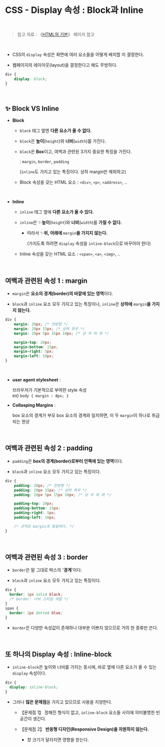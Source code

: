 # CSS - Display 속성 : Block과 Inline

<br/>

>  참고 자료 : 《<a href="https://github.com/SangYoonLee1231/TIL/blob/main/HTML%20%26%20CSS/html_basic_concept.md">HTML의 기본</a>》 페이지 참고

<br/>

* CSS의 <code>display</code> 속성은 화면에 여러 요소들을 어떻게 배치할 지 결정한다.

* 웹페이지의 레이아웃(layout)을 결정한다고 해도 무방하다.

```css
div {
    display: block;
}
```

<br/>

## ✨ Block VS Inline

* <strong>Block</strong>

  * <code>block</code> 태그 옆엔 <strong>다른 요소가 올 수 없다.</strong>  

  * <code>block</code>은 <strong>높이</strong>(<code>height</code>)와 <strong>너비</strong>(<code>width</code>)를 가진다.  

  * <code>block</code>은 <strong>Box</strong>이고, 여백과 관련된 3가지 중요한 특징을 가진다.  

    :   <code>margin</code>, <code>border</code>, <code>padding</code>  

    (<code>inline</code>도 가지고 있는 특징이다. 상하 margin만 제외하고)

  * Block 속성을 갖는 HTML 요소 : <code>\<div></code>, <code>\<p></code>, <code>\<address></code>, ..

<br/>

* <strong>Inline</strong>

  * <code>inline</code> 태그 옆에 <strong>다른 요소가 올 수 있다.</strong>   

  * <code>inline</code>은 ✨<strong>높이</strong>(<code>height</code>)와 <strong>너비</strong>(<code>width</code>)를 <strong>가질 수 없다.</strong>  

    * 따라서 ✨<strong>위, 아래에 </strong><code>margin</code><strong>을 가지지 않는다.</strong>
    
      (가지도록 하려면 <code>display</code> 속성을 <code>inline-block</code>으로 바꾸어야 한다)

  * Inline 속성을 갖는 HTML 요소 :  <code>\<span></code>, <code>\<a></code>, <code>\<img></code>, ..

<br/>

## 여백과 관련된 속성 1 : margin

* <code>margin</code>은 <strong>요소의 경계(border)의 바깥에 있는 영역</strong>이다.

* <code>block</code>과 <code>inline</code> 요소 모두 가지고 있는 특징이나, <code>inline</code>은 <strong>상하에</strong> <code>margin</code><strong>을 가지지 않는다.</strong>

```css
div {
    margin: 20px; /* 전방향 */
    margin: 20px 15px; /* 상하 좌우 */
    margin: 20px 5px 15px 10px; /* 상 우 하 좌 */

    margin-top: 20px;
    margin-bottom: 15px;
    margin-right: 5px;
    margin-left: 10px;
}
```

<br/>

* <strong>user agent stylesheet</strong> :  

  브라우저가 기본적으로 부여한 style 속성  
  ex) <code>body { margin : 8px; }</code>

* <strong>Collasping Margins</strong> :  

  box 요소의 경계가 부모 box 요소의 경계와 일치하면, 이 두 <code>margin</code>이 하나로 취급되는 현상

<br/>

## 여백과 관련된 속성 2 : padding

* <code>padding</code>은 <strong>box의 경계(border)로부터 안쪽에 있는 영역</strong>이다.

* <code>block</code>과 <code>inline</code> 요소 모두 가지고 있는 특징이다.

```css
div {
    padding: 20px; /* 전방향 */
    padding: 20px 15px; /* 상하 좌우 */
    padding: 20px 5px 15px 10px; /* 상 우 하 좌 */

    padding-top: 20px;
    padding-bottom: 15px;
    padding-right: 5px;
    padding-left: 10px;

    /* 규칙은 margin과 동일하다. */
}
```

<br/>

## 여백과 관련된 속성 3 : border

* <code>border</code>은 말 그대로 박스의 '<strong>경계</strong>'이다.

* <code>block</code>과 <code>inline</code> 요소 모두 가지고 있는 특징이다.

```css
div {
  border: 1px solid black;
  /* border: 너비 스타일 색깔 */
}
span {
  border: 2px dotted blue;
}
```

* <code>border</code>은 다양한 속성값이 존재하나 대부분 이쁘지 않으므로 거의 한 종류만 쓴다.

<br/>

## 또 하나의 Display 속성 : Inline-block

* <code>inline-block</code>은 높이와 너비를 가지는 동시에, 바로 옆에 다른 요소가 올 수 있는 <code>display</code> 속성이다.
```css
div {
  display: inline-block;
}
```

* 그러나 <strong>많은 문제점</strong>을 가지고 있으므로 사용을 지양한다.

  * 【문제점 1】 정해진 형식이 없고, <code>inline-block</code> 요소들 사이에 의미불명한 빈 공간이 생긴다.

  * 【문제점 2】 <strong>반응형 디자인(Responsive Design)을 자원하지 않는다.</strong>

    * 창 크기가 달라지면 영향을 받는다.
